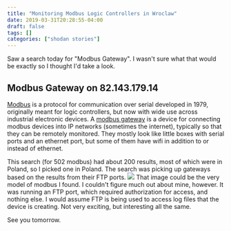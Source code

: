 ```yaml
---
title: "Monitoring Modbus Logic Controllers in Wroclaw"
date: 2019-03-31T20:28:55-04:00
draft: false
tags: []
categories: ["shodan stories"]
---
```


Saw a search today for "Modbus Gateway". I wasn't sure what that would be exactly so I thought I'd take a look.

## Modbus Gateway on 82.143.179.14
[Modbus](https://en.wikipedia.org/wiki/Modbus) is a protocol for communication over serial developed in 1979, originally meant for logic controllers, but now with wide use across industrial electronic devices. A [modbus gateway](http://www.protocolindia.com/products/prd-gprs-gateways/modbus-gateway/) is a device for connecting modbus devices into IP networks (sometimes the internet), typically so that they can be remotely monitored. They mostly look like little boxes with serial ports and an ethernet port, but some of them have wifi in addition to or instead of ethernet.

This search (for 502 modbus) had about 200 results, most of which were in Poland, so I picked one in Poland. The search was picking up gateways based on the results from their FTP ports.
![](/images/100Days/Day82/modbus.jpg)
That image could be the very model of modbus I found. I couldn't figure much out about mine, however. It was running an FTP port, which required authorization for access, and nothing else. I would assume FTP is being used to access log files that the device is creating. Not very exciting, but interesting all the same. 

See you tomorrow.
